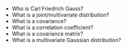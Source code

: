 <ul>
<li>Who is Carl Friedrich Gauss?</li>
<li>What is a joint/multivariate distribution?</li>
<li>What is a covariance?</li>
<li>What is a correlation coefficient?</li>
<li>What is a covariance matrix?</li>
<li>What is a multivariate Gaussian distribution?</li>
</ul>